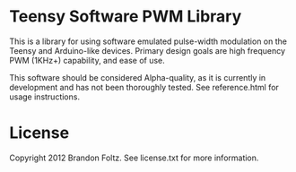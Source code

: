 Teensy Software PWM Library
===========================

This is a library for using software emulated pulse-width modulation on the Teensy and Arduino-like devices. Primary design goals are high frequency PWM (1KHz+) capability, and ease of use.

This software should be considered Alpha-quality, as it is currently in development and has not been thoroughly tested. See reference.html for usage instructions.

License
=======

Copyright 2012 Brandon Foltz.
See license.txt for more information.
